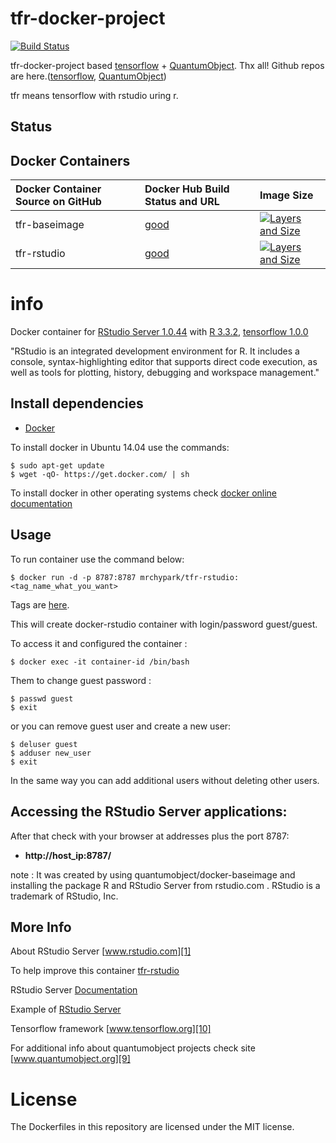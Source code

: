 # tfr-docker-project

[![Build Status](https://travis-ci.org/mrchypark/tfr-docker-project.svg?branch=master)](https://travis-ci.org/mrchypark/tfr-docker-project)

tfr-docker-project based [tensorflow](https://www.tensorflow.org/) + [QuantumObject](https://www.quantumobject.org/). Thx all!
Github repos are here.([tensorflow](https://github.com/tensorflow/tensorflow/tree/master/tensorflow/tools/docker), [QuantumObject](https://github.com/QuantumObject/docker-baseimage))

tfr means tensorflow with rstudio uring r.

## Status ##

## Docker Containers ##

| Docker Container Source on GitHub      | Docker Hub Build Status and URL                           | Image Size
| :------------------------------------  | :-----------------------------------------                | :--------------
| tfr-baseimage                          | [good](https://registry.hub.docker.com/u/mrchypark/tfr-baseimage/)  | [![Layers and Size](https://images.microbadger.com/badges/image/mrchypark/tfr-baseimage.svg)](https://registry.hub.docker.com/u/mrchypark/tfr-baseimage/)
| tfr-rstudio                            | [good](https://registry.hub.docker.com/u/mrchypark/tfr-rstudio/) | [![Layers and Size](https://images.microbadger.com/badges/image/mrchypark/tfr-rstudio.svg)](https://registry.hub.docker.com/u/mrchypark/tfr-rstudio/)

# info

Docker container for [RStudio Server 1.0.44][3] with [R 3.3.2][8], [tensorflow 1.0.0][10]

"RStudio is an integrated development environment for R. It includes a console, syntax-highlighting editor that supports direct code execution, as well as tools for plotting, history, debugging and workspace management."

## Install dependencies

  - [Docker][2]

To install docker in Ubuntu 14.04 use the commands:

    $ sudo apt-get update
    $ wget -qO- https://get.docker.com/ | sh

 To install docker in other operating systems check [docker online documentation][4]

## Usage

To run container use the command below:

    $ docker run -d -p 8787:8787 mrchypark/tfr-rstudio:<tag_name_what_you_want>
    
Tags are [here](https://hub.docker.com/r/mrchypark/tfr-rstudio/tags/).
    
This will create docker-rstudio container with login/password guest/guest.

To access it and configured the container :

    $ docker exec -it container-id /bin/bash

Them to change guest password :

    $ passwd guest
    $ exit

or you can remove guest user and create a new user:

    $ deluser guest
    $ adduser new_user
    $ exit
    
In the same way you can add additional users without deleting other users. 

## Accessing the RStudio Server applications:

After that check with your browser at addresses plus the port 8787:

  - **http://host_ip:8787/**

note : It was created by using quantumobject/docker-baseimage and installing the package R and RStudio Server from rstudio.com . RStudio is a trademark of RStudio, Inc.

## More Info

About RStudio Server [www.rstudio.com][1]

To help improve this container [tfr-rstudio][5]

RStudio Server [Documentation][6]

Example of [RStudio Server][7]

Tensorflow framework [www.tensorflow.org][10]

For additional info about quantumobject projects check site [www.quantumobject.org][9]

# License

The Dockerfiles in this repository are licensed under the MIT license.

[1]:http://www.rstudio.com
[2]:https://www.docker.com
[3]:http://www.rstudio.com/products/rstudio/download-server
[4]:http://docs.docker.com
[5]:https://github.com/mrchypark/tfr-docker-project
[6]:https://support.rstudio.com/hc/en-us/categories/200035113-Documentation
[7]:https://rstudio.quantumobject.org
[8]:http://www.r-project.org
[9]:https://www.quantumobject.org
[10]:https://www.tensorflow.org/
